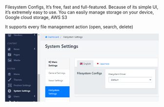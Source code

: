 Filesystem Configs, It’s free, fast and full-featured. Because of its simple UI, it’s extremely easy to use. You can easily manage storage on your device, Google cloud storage, AWS S3

It supports every file management action (open, search, delete)

![](/assets/images/default-file-manager/ffbebc648cff96c4c0ba4071cbd395a3.png)